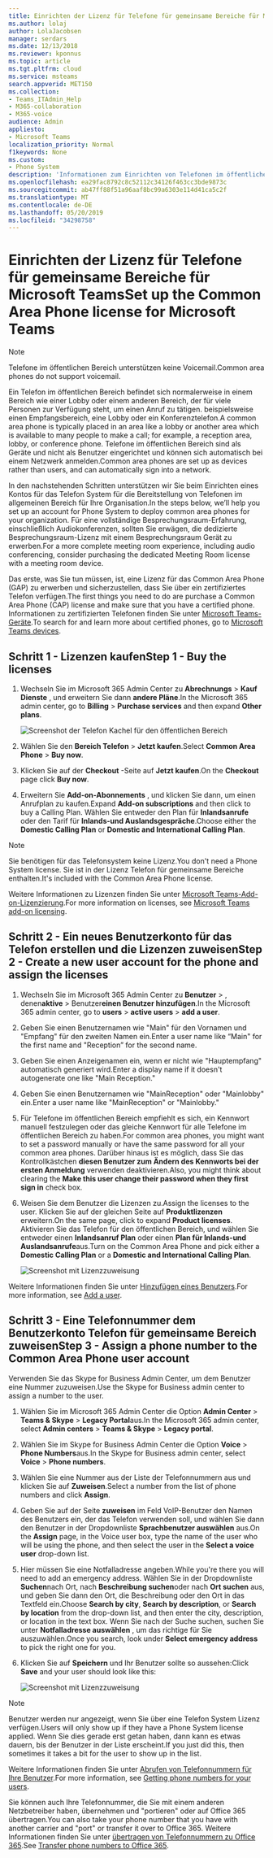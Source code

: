 ```yaml
---
title: Einrichten der Lizenz für Telefone für gemeinsame Bereiche für Microsoft Teams
ms.author: lolaj
author: LolaJacobsen
manager: serdars
ms.date: 12/13/2018
ms.reviewer: kponnus
ms.topic: article
ms.tgt.pltfrm: cloud
ms.service: msteams
search.appverid: MET150
ms.collection:
- Teams_ITAdmin_Help
- M365-collaboration
- M365-voice
audience: Admin
appliesto:
- Microsoft Teams
localization_priority: Normal
f1keywords: None
ms.custom:
- Phone System
description: 'Informationen zum Einrichten von Telefonen im öffentlichen Bereich für Lobbies, Empfangsbereiche und Konferenzräume '
ms.openlocfilehash: ea29fac8792c8c52112c34126f463cc3bde9873c
ms.sourcegitcommit: ab47ff88f51a96aaf8bc99a6303e114d41ca5c2f
ms.translationtype: MT
ms.contentlocale: de-DE
ms.lasthandoff: 05/20/2019
ms.locfileid: "34298758"
---
```

# <a name="set-up-the-common-area-phone-license-for-microsoft-teams"></a><span data-ttu-id="8c21a-103">Einrichten der Lizenz für Telefone für gemeinsame Bereiche für Microsoft Teams</span><span class="sxs-lookup"><span data-stu-id="8c21a-103">Set up the Common Area Phone license for Microsoft Teams</span></span>
> [!NOTE]
> <span data-ttu-id="8c21a-104">Telefone im öffentlichen Bereich unterstützen keine Voicemail.</span><span class="sxs-lookup"><span data-stu-id="8c21a-104">Common area phones do not support voicemail.</span></span>

<span data-ttu-id="8c21a-105">Ein Telefon im öffentlichen Bereich befindet sich normalerweise in einem Bereich wie einer Lobby oder einem anderen Bereich, der für viele Personen zur Verfügung steht, um einen Anruf zu tätigen. beispielsweise einen Empfangsbereich, eine Lobby oder ein Konferenztelefon.</span><span class="sxs-lookup"><span data-stu-id="8c21a-105">A common area phone is typically placed in an area like a lobby or another area which is available to many people to make a call; for example, a reception area, lobby, or conference phone.</span></span> <span data-ttu-id="8c21a-106">Telefone im öffentlichen Bereich sind als Geräte und nicht als Benutzer eingerichtet und können sich automatisch bei einem Netzwerk anmelden.</span><span class="sxs-lookup"><span data-stu-id="8c21a-106">Common area phones are set up as devices rather than users, and can automatically sign into a network.</span></span>

<span data-ttu-id="8c21a-107">In den nachstehenden Schritten unterstützen wir Sie beim Einrichten eines Kontos für das Telefon System für die Bereitstellung von Telefonen im allgemeinen Bereich für Ihre Organisation.</span><span class="sxs-lookup"><span data-stu-id="8c21a-107">In the steps below, we’ll help you set up an account for Phone System to deploy common area phones for your organization.</span></span> <span data-ttu-id="8c21a-108">Für eine vollständige Besprechungsraum-Erfahrung, einschließlich Audiokonferenzen, sollten Sie erwägen, die dedizierte Besprechungsraum-Lizenz mit einem Besprechungsraum Gerät zu erwerben.</span><span class="sxs-lookup"><span data-stu-id="8c21a-108">For a more complete meeting room experience, including audio conferencing, consider purchasing the dedicated Meeting Room license with a meeting room device.</span></span> 

<span data-ttu-id="8c21a-109">Das erste, was Sie tun müssen, ist, eine Lizenz für das Common Area Phone (GAP) zu erwerben und sicherzustellen, dass Sie über ein zertifiziertes Telefon verfügen.</span><span class="sxs-lookup"><span data-stu-id="8c21a-109">The first things you need to do are purchase a Common Area Phone (CAP) license and make sure that you have a certified phone.</span></span> <span data-ttu-id="8c21a-110">Informationen zu zertifizierten Telefonen finden Sie unter [Microsoft Teams-Geräte](https://products.office.com/microsoft-teams/across-devices?ms.url=officecomteamsdevices&rtc=1).</span><span class="sxs-lookup"><span data-stu-id="8c21a-110">To search for and learn more about certified phones, go to [Microsoft Teams devices](https://products.office.com/microsoft-teams/across-devices?ms.url=officecomteamsdevices&rtc=1).</span></span> 

## <a name="step-1---buy-the-licenses"></a><span data-ttu-id="8c21a-111">Schritt 1 - Lizenzen kaufen</span><span class="sxs-lookup"><span data-stu-id="8c21a-111">Step 1 - Buy the licenses</span></span>

1. <span data-ttu-id="8c21a-112">Wechseln Sie im Microsoft 365 Admin Center zu **Abrechnungs** > **Kauf Dienste** , und erweitern Sie dann **andere Pläne**.</span><span class="sxs-lookup"><span data-stu-id="8c21a-112">In the Microsoft 365 admin center, go to **Billing** > **Purchase services** and then expand **Other plans**.</span></span>

    ![Screenshot der Telefon Kachel für den öffentlichen Bereich](media/set-up-common-area-phone-image1.png)

2. <span data-ttu-id="8c21a-114">Wählen Sie den **Bereich Telefon** > **Jetzt kaufen**.</span><span class="sxs-lookup"><span data-stu-id="8c21a-114">Select **Common Area Phone** > **Buy now**.</span></span>

3. <span data-ttu-id="8c21a-115">Klicken Sie auf der **Checkout** -Seite auf **Jetzt kaufen**.</span><span class="sxs-lookup"><span data-stu-id="8c21a-115">On the **Checkout** page click **Buy now**.</span></span>

4. <span data-ttu-id="8c21a-116">Erweitern Sie **Add-on-Abonnements** , und klicken Sie dann, um einen Anrufplan zu kaufen.</span><span class="sxs-lookup"><span data-stu-id="8c21a-116">Expand **Add-on subscriptions** and then click to buy a Calling Plan.</span></span> <span data-ttu-id="8c21a-117">Wählen Sie entweder den Plan für **Inlandsanrufe** oder den Tarif für **Inlands-und Auslandsgespräche**.</span><span class="sxs-lookup"><span data-stu-id="8c21a-117">Choose either the **Domestic Calling Plan** or **Domestic and International Calling Plan**.</span></span>

> [!NOTE]
> <span data-ttu-id="8c21a-118">Sie benötigen für das Telefonsystem keine Lizenz.</span><span class="sxs-lookup"><span data-stu-id="8c21a-118">You don't need a Phone System license.</span></span> <span data-ttu-id="8c21a-119">Sie ist in der Lizenz Telefon für gemeinsame Bereiche enthalten.</span><span class="sxs-lookup"><span data-stu-id="8c21a-119">It's included with the Common Area Phone license.</span></span>

<span data-ttu-id="8c21a-120">Weitere Informationen zu Lizenzen finden Sie unter [Microsoft Teams-Add-on-Lizenzierung](teams-add-on-licensing/microsoft-teams-add-on-licensing.md).</span><span class="sxs-lookup"><span data-stu-id="8c21a-120">For more information on licenses, see [Microsoft Teams add-on licensing](teams-add-on-licensing/microsoft-teams-add-on-licensing.md).</span></span>

## <a name="step-2---create-a-new-user-account-for-the-phone-and-assign-the-licenses"></a><span data-ttu-id="8c21a-121">Schritt 2 - Ein neues Benutzerkonto für das Telefon erstellen und die Lizenzen zuweisen</span><span class="sxs-lookup"><span data-stu-id="8c21a-121">Step 2 - Create a new user account for the phone and assign the licenses</span></span>

1. <span data-ttu-id="8c21a-122">Wechseln Sie im Microsoft 365 Admin Center zu **Benutzer** > , denen**aktive** > Benutzer**einen Benutzer hinzufügen**.</span><span class="sxs-lookup"><span data-stu-id="8c21a-122">In the Microsoft 365 admin center, go to **users** > **active users** > **add a user**.</span></span>

2. <span data-ttu-id="8c21a-123">Geben Sie einen Benutzernamen wie "Main" für den Vornamen und "Empfang" für den zweiten Namen ein.</span><span class="sxs-lookup"><span data-stu-id="8c21a-123">Enter a user name like “Main" for the first name and "Reception” for the second name.</span></span>

3. <span data-ttu-id="8c21a-124">Geben Sie einen Anzeigenamen ein, wenn er nicht wie "Hauptempfang" automatisch generiert wird.</span><span class="sxs-lookup"><span data-stu-id="8c21a-124">Enter a display name if it doesn't autogenerate one like "Main Reception."</span></span>

4. <span data-ttu-id="8c21a-125">Geben Sie einen Benutzernamen wie "MainReception" oder "Mainlobby" ein.</span><span class="sxs-lookup"><span data-stu-id="8c21a-125">Enter a user name like "MainReception" or "Mainlobby."</span></span>

5. <span data-ttu-id="8c21a-126">Für Telefone im öffentlichen Bereich empfiehlt es sich, ein Kennwort manuell festzulegen oder das gleiche Kennwort für alle Telefone im öffentlichen Bereich zu haben.</span><span class="sxs-lookup"><span data-stu-id="8c21a-126">For common area phones, you might want to set a password manually or have the same password for all your common area phones.</span></span> <span data-ttu-id="8c21a-127">Darüber hinaus ist es möglich, dass Sie das Kontrollkästchen **diesen Benutzer zum Ändern des Kennworts bei der ersten Anmeldung** verwenden deaktivieren.</span><span class="sxs-lookup"><span data-stu-id="8c21a-127">Also, you might think about clearing the **Make this user change their password when they first sign in** check box.</span></span>

6. <span data-ttu-id="8c21a-128">Weisen Sie dem Benutzer die Lizenzen zu.</span><span class="sxs-lookup"><span data-stu-id="8c21a-128">Assign the licenses to the user.</span></span> <span data-ttu-id="8c21a-129">Klicken Sie auf der gleichen Seite auf **Produktlizenzen** erweitern.</span><span class="sxs-lookup"><span data-stu-id="8c21a-129">On the same page, click to expand **Product licenses**.</span></span> <span data-ttu-id="8c21a-130">Aktivieren Sie das Telefon für den öffentlichen Bereich, und wählen Sie entweder einen **Inlandsanruf Plan** oder einen **Plan für Inlands-und Auslandsanrufe**aus.</span><span class="sxs-lookup"><span data-stu-id="8c21a-130">Turn on the Common Area Phone and pick either a **Domestic Calling Plan** or a **Domestic and International Calling Plan**.</span></span> 

    ![Screenshot mit Lizenzzuweisung](media/set-up-common-area-phone-image2.png)

<span data-ttu-id="8c21a-132">Weitere Informationen finden Sie unter [Hinzufügen eines Benutzers](https://docs.microsoft.com/office365/admin/add-users/add-users?redirectSourcePath=%252farticle%252f1970f7d6-03b5-442f-b385-5880b9c256ec&view=o365-worldwide).</span><span class="sxs-lookup"><span data-stu-id="8c21a-132">For more information, see [Add a user](https://docs.microsoft.com/office365/admin/add-users/add-users?redirectSourcePath=%252farticle%252f1970f7d6-03b5-442f-b385-5880b9c256ec&view=o365-worldwide).</span></span>

## <a name="step-3---assign-a-phone-number-to-the-common-area-phone-user-account"></a><span data-ttu-id="8c21a-133">Schritt 3 - Eine Telefonnummer dem Benutzerkonto Telefon für gemeinsame Bereich zuweisen</span><span class="sxs-lookup"><span data-stu-id="8c21a-133">Step 3 - Assign a phone number to the Common Area Phone user account</span></span>

<span data-ttu-id="8c21a-134">Verwenden Sie das Skype for Business Admin Center, um dem Benutzer eine Nummer zuzuweisen.</span><span class="sxs-lookup"><span data-stu-id="8c21a-134">Use the Skype for Business admin center to assign a number to the user.</span></span>

1. <span data-ttu-id="8c21a-135">Wählen Sie im Microsoft 365 Admin Center die Option **Admin Center** > **Teams & Skype** > **Legacy Portal**aus.</span><span class="sxs-lookup"><span data-stu-id="8c21a-135">In the Microsoft 365 admin center, select **Admin centers** > **Teams & Skype** > **Legacy portal**.</span></span>

2. <span data-ttu-id="8c21a-136">Wählen Sie im Skype for Business Admin Center die Option **Voice** > **Phone Numbers**aus.</span><span class="sxs-lookup"><span data-stu-id="8c21a-136">In the Skype for Business admin center, select **Voice** > **Phone numbers**.</span></span>

3.  <span data-ttu-id="8c21a-137">Wählen Sie eine Nummer aus der Liste der Telefonnummern aus und klicken Sie auf **Zuweisen**.</span><span class="sxs-lookup"><span data-stu-id="8c21a-137">Select a number from the list of phone numbers and click **Assign**.</span></span>

4. <span data-ttu-id="8c21a-138">Geben Sie auf der Seite **zuweisen** im Feld VoIP-Benutzer den Namen des Benutzers ein, der das Telefon verwenden soll, und wählen Sie dann den Benutzer in der Dropdownliste **Sprachbenutzer auswählen** aus.</span><span class="sxs-lookup"><span data-stu-id="8c21a-138">On the **Assign** page, in the Voice user box, type the name of the user who will be using the phone, and then select the user in the **Select a voice user** drop-down list.</span></span>

5. <span data-ttu-id="8c21a-139">Hier müssen Sie eine Notfalladresse angeben.</span><span class="sxs-lookup"><span data-stu-id="8c21a-139">While you're there you will need to add an emergency address.</span></span> <span data-ttu-id="8c21a-140">Wählen Sie in der Dropdownliste **Suchen**nach Ort, nach **Beschreibung suchen**oder nach **Ort suchen** aus, und geben Sie dann den Ort, die Beschreibung oder den Ort in das Textfeld ein.</span><span class="sxs-lookup"><span data-stu-id="8c21a-140">Choose **Search by city**, **Search by description**, or **Search by location** from the drop-down list, and then enter the city, description, or location in the text box.</span></span> <span data-ttu-id="8c21a-141">Wenn Sie nach der Suche suchen, suchen Sie unter **Notfalladresse auswählen** , um das richtige für Sie auszuwählen.</span><span class="sxs-lookup"><span data-stu-id="8c21a-141">Once you search, look under **Select emergency address** to pick the right one for you.</span></span>

6. <span data-ttu-id="8c21a-142">Klicken Sie auf **Speichern** und Ihr Benutzer sollte so aussehen:</span><span class="sxs-lookup"><span data-stu-id="8c21a-142">Click **Save** and your user should look like this:</span></span>

   ![Screenshot mit Lizenzzuweisung](media/set-up-common-area-phone-image3.png)

> [!NOTE]
> <span data-ttu-id="8c21a-144">Benutzer werden nur angezeigt, wenn Sie über eine Telefon System Lizenz verfügen.</span><span class="sxs-lookup"><span data-stu-id="8c21a-144">Users will only show up if they have a Phone System license applied.</span></span> <span data-ttu-id="8c21a-145">Wenn Sie dies gerade erst getan haben, dann kann es etwas dauern, bis der Benutzer in der Liste erscheint.</span><span class="sxs-lookup"><span data-stu-id="8c21a-145">If you just did this, then sometimes it takes a bit for the user to show up in the list.</span></span>

<span data-ttu-id="8c21a-146">Weitere Informationen finden Sie unter [Abrufen von Telefonnummern für Ihre Benutzer](/microsoftteams/getting-phone-numbers-for-your-users).</span><span class="sxs-lookup"><span data-stu-id="8c21a-146">For more information, see [Getting phone numbers for your users](/microsoftteams/getting-phone-numbers-for-your-users).</span></span>

<span data-ttu-id="8c21a-147">Sie können auch Ihre Telefonnummer, die Sie mit einem anderen Netzbetreiber haben, übernehmen und "portieren" oder auf Office 365 übertragen.</span><span class="sxs-lookup"><span data-stu-id="8c21a-147">You can also take your phone number that you have with another carrier and "port" or transfer it over to Office 365.</span></span> <span data-ttu-id="8c21a-148">Weitere Informationen finden Sie unter [übertragen von Telefonnummern zu Office 365](transfer-phone-numbers-to-office-365.md).</span><span class="sxs-lookup"><span data-stu-id="8c21a-148">See [Transfer phone numbers to Office 365](transfer-phone-numbers-to-office-365.md).</span></span>


